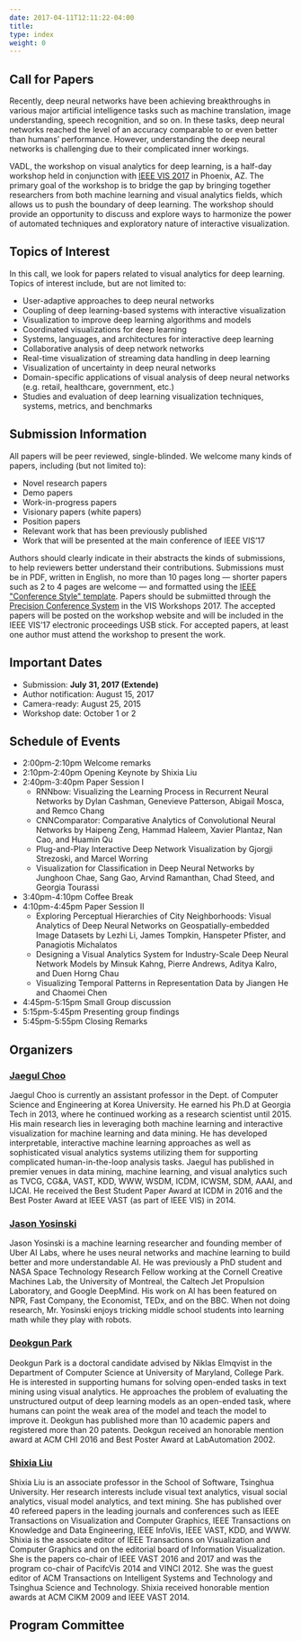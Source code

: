 ```yaml
---
date: 2017-04-11T12:11:22-04:00
title: 
type: index
weight: 0
---
```

## Call for Papers

Recently, deep neural networks have been achieving breakthroughs in various major artificial intelligence tasks such as machine translation, image understanding, speech recognition, and so on. In these tasks, deep neural networks reached the level of an accuracy comparable to or even better than humans’ performance. However, understanding the deep neural networks is challenging due to their complicated inner workings.

VADL, the workshop on visual analytics for deep learning, is a half-day workshop held in conjunction with [IEEE VIS 2017](http://ieeevis.org/) in Phoenix, AZ. The primary goal of the workshop is to bridge the gap by bringing together researchers from both machine learning and visual analytics fields, which allows us to push the boundary of deep learning. The workshop should provide an opportunity to discuss and explore ways to harmonize the power of automated techniques and exploratory nature of interactive visualization. 

## Topics of Interest

In this call, we look for papers related to visual analytics for deep learning. Topics of interest include, but are not limited to: 

- User-adaptive approaches to deep neural networks
- Coupling of deep learning-based systems with interactive visualization
- Visualization to improve deep learning algorithms and models
- Coordinated visualizations for deep learning
- Systems, languages, and architectures for interactive deep learning
- Collaborative analysis of deep network networks
- Real-time visualization of streaming data handling in deep learning
- Visualization of uncertainty in deep neural networks
- Domain-specific applications of visual analysis of deep neural networks (e.g. retail, healthcare, government, etc.)
- Studies and evaluation of deep learning visualization techniques, systems, metrics, and benchmarks

## Submission Information

All papers will be peer reviewed, single-blinded. We welcome many kinds of papers, including (but not limited to):

- Novel research papers
- Demo papers
- Work-in-progress papers
- Visionary papers (white papers)
- Position papers 
- Relevant work that has been previously published
- Work that will be presented at the main conference of IEEE VIS’17

Authors should clearly indicate in their abstracts the kinds of submissions, to help reviewers better understand their contributions. Submissions must be in PDF, written in English, no more than 10 pages long — shorter papers such as 2 to 4 pages are welcome — and formatted using the [IEEE "Conference Style" template](http://junctionpublishing.org/vgtc/Tasks/camera.html). 
Papers should be submiitted through the [Precision Conference System](https://precisionconference.com/~vgtc) in the VIS Workshops 2017.
The accepted papers will be posted on the workshop website and will be included in the IEEE VIS’17 electronic proceedings USB stick.
For accepted papers, at least one author must attend the workshop to present the work.

## Important Dates

- Submission: **July 31, 2017 (Extende)**
- Author notification: August 15, 2017
- Camera-ready: August 25, 2015
- Workshop date: October 1 or 2

## Schedule of Events

- 2:00pm-2:10pm Welcome remarks
- 2:10pm-2:40pm Opening Keynote by Shixia Liu
- 2:40pm-3:40pm Paper Session I 
  * RNNbow: Visualizing the Learning Process in Recurrent Neural Networks by Dylan Cashman, Genevieve Patterson, Abigail Mosca, and Remco Chang  
  * CNNComparator: Comparative Analytics of Convolutional Neural Networks by Haipeng Zeng, Hammad Haleem, Xavier Plantaz, Nan Cao, and  Huamin Qu
  * Plug-and-Play Interactive Deep Network Visualization by Gjorgji Strezoski, and Marcel Worring
  * Visualization for Classification in Deep Neural Networks by Junghoon Chae, Sang Gao, Arvind Ramanthan, Chad Steed, and Georgia Tourassi
- 3:40pm-4:10pm Coffee Break
- 4:10pm-4:45pm Paper Session II
  * Exploring Perceptual Hierarchies of City Neighborhoods: Visual Analytics of Deep Neural Networks on Geospatially-embedded Image Datasets by Lezhi Li, James Tompkin, Hanspeter Pfister, and Panagiotis Michalatos
  * Designing a Visual Analytics System for Industry-Scale Deep Neural Network Models by Minsuk Kahng, Pierre Andrews, Aditya Kalro, and Duen Horng Chau
  * Visualizing Temporal Patterns in Representation Data by Jiangen He and Chaomei Chen
- 4:45pm-5:15pm Small Group discussion
- 5:15pm-5:45pm Presenting group findings 
- 5:45pm-5:55pm Closing Remarks

## Organizers

### [Jaegul Choo](https://sites.google.com/site/jaegulchoo/)
Jaegul Choo is currently an assistant professor in the Dept. of Computer Science and Engineering at Korea University. He earned his Ph.D at Georgia Tech in 2013, where he continued working as a research scientist until 2015. His main research lies in leveraging both machine learning and interactive visualization for machine learning and data mining. He has developed interpretable, interactive machine learning approaches as well as sophisticated visual analytics systems utilizing them for supporting complicated human-in-the-loop analysis tasks. Jaegul has published in premier venues in data mining, machine learning, and visual analytics such as TVCG, CG&A, VAST, KDD, WWW, WSDM, ICDM, ICWSM, SDM, AAAI, and IJCAI. He received the Best Student Paper Award at ICDM in 2016 and the Best Poster Award at IEEE VAST (as part of IEEE VIS) in 2014.

### [Jason Yosinski](http://yosinski.com/)
Jason Yosinski is a machine learning researcher and founding member of Uber AI Labs, where he uses neural networks and machine learning to build better and more understandable AI. He was previously a PhD student and NASA Space Technology Research Fellow working at the Cornell Creative Machines Lab, the University of Montreal, the Caltech Jet Propulsion Laboratory, and Google DeepMind. His work on AI has been featured on NPR, Fast Company, the Economist, TEDx, and on the BBC. When not doing research, Mr. Yosinski enjoys tricking middle school students into learning math while they play with robots.

### [Deokgun Park](http://intuinno.com/)
Deokgun Park is a doctoral candidate advised by Niklas Elmqvist in the Department of Computer Science at University of Maryland, College Park. He is interested in supporting humans for solving open-ended tasks in text mining using visual analytics. He approaches the problem of evaluating the unstructured output of deep learning models as an open-ended task, where humans can point the weak area of the model and teach the model to improve it. Deokgun has published more than 10 academic papers and registered more than 20 patents. Deokgun received an honorable mention award at ACM CHI 2016 and Best Poster Award at LabAutomation 2002.

### [Shixia Liu](http://shixialiu.com/)
Shixia Liu is an associate professor in the School of Software, Tsinghua University. Her research interests include visual text analytics, visual social analytics, visual model analytics, and text mining. She has published over 40 refereed papers in the leading journals and conferences such as IEEE Transactions on Visualization and Computer Graphics, IEEE Transactions on Knowledge and Data Engineering, IEEE InfoVis, IEEE VAST, KDD, and WWW. Shixia is the associate editor of IEEE Transactions on Visualization and Computer Graphics and on the editorial board of Information Visualization. She is the papers co-chair of IEEE VAST 2016 and 2017 and was the program co-chair of PacifcVis 2014 and VINCI 2012. She was the guest editor of ACM Transactions on Intelligent Systems and Technology and Tsinghua Science and Technology. Shixia received honorable mention awards at ACM CIKM 2009 and IEEE VAST 2014.

## Program Committee


